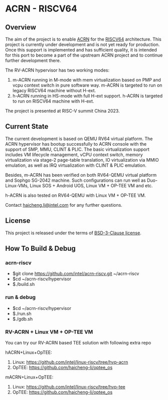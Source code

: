 # ACRN - RISCV64

## Overview
The aim of the project is to enable [ACRN][ACRN] for the [RISCV64][RISCV64] architecture. This project is currently under development and is not yet ready for production. Once this support is implemented and has sufficient quality, it is intended for this port to become a part of the upstream ACRN project and to continue further development there.

The RV-ACRN hypervisor has two working modes:
1) m-ACRN running in M-mode with mem virtualization based on PMP and vcpu context switch in pure software way. m-ACRN is targeted to run on legacy RISCV64 machine without H-ext.
2) h-ACRN running in HS-mode with full H-ext support. h-ACRN is targeted to run on RISCV64 machine with H-ext.

The project is presented at RISC-V summit China 2023.

## Current State

The current development is based on QEMU RV64 virtual platform. The ACRN hypervisor has bootup successfully to ACRN console with the support of SMP, MMU, CLINT & PLIC. The basic virtualization support includes VM lifecycle management, vCPU context switch, memory virtualization via stage-2 page-table translation, IO virtualization via MMIO emulation, as well as IRQ virtualization with CLINT & PLIC emulation.

Besides, m-ACRN has been verified on both RV64-QEMU virtual platform and Sophgo SG-2042 machine. Such configurations can run well as Duo-Linux-VMs, Linux SOS + Android UOS, Linux VM + OP-TEE VM and etc.

h-ACRN is also tested on RV64-QEMU with Linux VM + OP-TEE VM.

Contact haicheng.li@intel.com for any further questions.

## License
This project is released under the terms of [BSD-3-Clause license](LICENSE).

## How To Build & Debug

### acrn-riscv
*	$git clone https://github.com/intel/acrn-riscv.git ~/acrn-riscv
*	$cd ~/acrn-riscv/hypervisor
*	$./build.sh

### run & debug
*	$cd ~/acrn-riscv/hypervisor
*	$./run.sh
*	$./gdb.sh

### RV-ACRN + Linux VM + OP-TEE VM ###

You can try our RV-ACRN based TEE solution with following extra repo

hACRN+Linux+OpTEE:
1.	Linux: https://github.com/intel/linux-riscv/tree/hvp-acrn
2.	OpTEE: https://github.com/haicheng-li/optee_os

mACRN+Linux+OpTEE:
1.	Linux: https://github.com/intel/linux-riscv/tree/hvp-tee
2.	OpTEE: https://github.com/haicheng-li/optee_os


[ACRN]: https://github.com/projectacrn/acrn-hypervisor
[RISCV64]: https://riscv.org/
